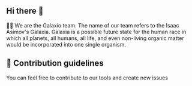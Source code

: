 ## Hi there 👋
🙋‍♀️ We are the Galaxio team. The name of our team refers to the Isaac Asimov's Galaxia. 
Galaxia is a possible future state for the human race in which all planets, all humans, all life, and even non-living organic matter would be incorporated into one single organism.

## 🌈 Contribution guidelines
You can feel free to contribute to our tools and create new issues

<!--

**Here are some ideas to get you started:**

🙋‍♀️ A short introduction - what is your organization all about?
🌈 Contribution guidelines - how can the community get involved?
👩‍💻 Useful resources - where can the community find your docs? Is there anything else the community should know?
🍿 Fun facts - what does your team eat for breakfast?
🧙 Remember, you can do mighty things with the power of [Markdown](https://docs.github.com/github/writing-on-github/getting-started-with-writing-and-formatting-on-github/basic-writing-and-formatting-syntax)
-->
